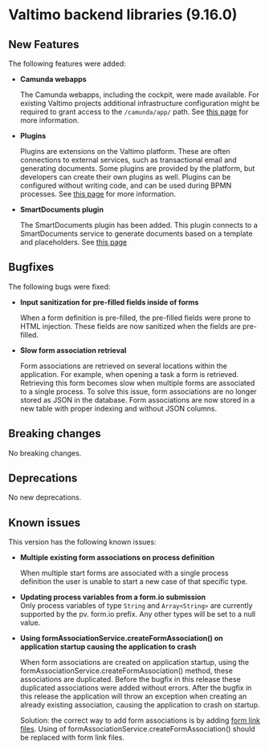 # Valtimo backend libraries (9.16.0)

## New Features

The following features were added:

*   **Camunda webapps**

    The Camunda webapps, including the cockpit, were made available. For existing Valtimo projects additional infrastructure configuration might be required to grant access to the `/camunda/app/` path. See [this page](https://github.com/valtimo-platform/valtimo-documentation/blob/story/restructure-docs/valtimo-implementation/modules/core/camunda-webapps.md) for more information.
*   **Plugins**

    Plugins are extensions on the Valtimo platform. These are often connections to external services, such as transactional email and generating documents. Some plugins are provided by the platform, but developers can create their own plugins as well. Plugins can be configured without writing code, and can be used during BPMN processes. See [this page](https://app.gitbook.com/o/-LQhw1pmbUwI6q8p8Re1/s/bcArISKZtxWk4tKpZb9P/~/changes/1/features/plugins) for more information.
*   **SmartDocuments plugin**

    The SmartDocuments plugin has been added. This plugin connects to a SmartDocuments service to generate documents based on a template and placeholders. See [this page](../../../fundamentals/architectural-overview/modules.md)

## Bugfixes

The following bugs were fixed:

*   **Input sanitization for pre-filled fields inside of forms**

    When a form definition is pre-filled, the pre-filled fields were prone to HTML injection. These fields are now sanitized when the fields are pre-filled.
*   **Slow form association retrieval**

    Form associations are retrieved on several locations within the application. For example, when opening a task a form is retrieved. Retrieving this form becomes slow when multiple forms are associated to a single process. To solve this issue, form associations are no longer stored as JSON in the database. Form associations are now stored in a new table with proper indexing and without JSON columns.

## Breaking changes

No breaking changes.

## Deprecations

No new deprecations.

## Known issues

This version has the following known issues:

*   **Multiple existing form associations on process definition**

    When multiple start forms are associated with a single process definition the user is unable to start a new case of that specific type.
* **Updating process variables from a form.io submission**\
  Only process variables of type `String` and `Array<String>` are currently supported by the pv. form.io prefix. Any other types will be set to a null value.
*   **Using formAssociationService.createFormAssociation() on application startup causing the application to crash**

    When form associations are created on application startup, using the formAssociationService.createFormAssociation() method, these associations are duplicated. Before the bugfix in this release these duplicated associations were added without errors. After the bugfix in this release the application will throw an exception when creating an already existing association, causing the application to crash on startup.

    Solution: the correct way to add form associations is by adding [form link files](https://github.com/valtimo-platform/valtimo-documentation/blob/story/restructure-docs/using-valtimo/form-link/configure-task.md). Using of formAssociationService.createFormAssociation() should be replaced with form link files.
